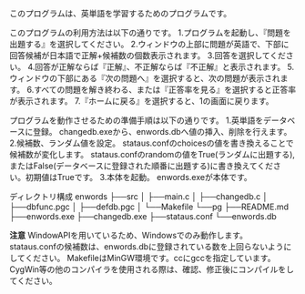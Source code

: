 このプログラムは、英単語を学習するためのプログラムです。

このプログラムの利用方法は以下の通りです。
1.プログラムを起動し、『問題を出題する』を選択してください。
2.ウィンドウの上部に問題が英語で、下部に回答候補が日本語で正解+候補数の個数表示されます。
3.回答を選択してください。
4.回答が正解ならば『正解』、不正解ならば『不正解』と表示されます。
5.ウィンドウの下部にある『次の問題へ』を選択すると、次の問題が表示されます。
6.すべての問題を解き終わる、または『正答率を見る』を選択すると正答率が表示されます。
7.『ホームに戻る』を選択すると、1の画面に戻ります。

プログラムを動作させるための準備手順は以下の通りです。
1.英単語をデータベースに登録。
    changedb.exeから、enwords.dbへ値の挿入、削除を行えます。
2.候補数、ランダム値を設定。
    stataus.confのchoicesの値を書き換えることで候補数が変化します。
    stataus.confのrandomの値をTrue(ランダムに出題する),またはFalse(データベースに登録された順番に出題する)に書き換えてください。初期値はTrueです。
3.本体を起動。
    enwords.exeが本体です。

ディレクトリ構成
enwords
    ├──src
    │    ├──main.c
    │    ├──changedb.c
    │    ├──dbfunc.pgc
    │    ├──defdb.pgc
    │    └──Makefile
    └──pg
        ├──README.md
        ├──enwords.exe
        ├──changedb.exe
        ├──stataus.conf
        └──enwords.db

**注意**
WindowAPIを用いているため、Windowsでのみ動作します。
stataus.confの候補数は、enwords.dbに登録されている数を上回らないようにしてください。
MakefileはMinGW環境です。ccにgccを指定しています。CygWin等の他のコンパイラを使用される際は、確認、修正後にコンパイルをしてください。
